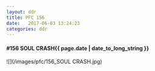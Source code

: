 ```yaml
---
layout: ddr
title: PFC 156
date:   2017-06-03 13:24:23
categories: ddr
---
```


#### **#156** SOUL CRASH<span class="pull-right">{{ page.date | date_to_long_string }}</span>
![](/images/pfc/156_SOUL CRASH.jpg)
